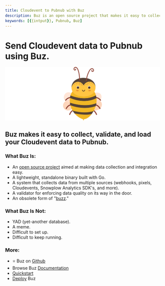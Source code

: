```yaml
---
title: Cloudevent to Pubnub with Buz
description: Buz is an open source project that makes it easy to collect, validate, and load Cloudevent data to Pubnub.
keywords: [{{intput}}, Pubnub, Buz]
---
```


# Send Cloudevent data to Pubnub using Buz.

![buzz](../../../static/img/buzz.png)


## Buz makes it easy to collect, validate, and load your Cloudevent data to Pubnub.


### What Buz Is:

- An [open source project](https://github.com/silverton-io/buz) aimed at making data collection and integration easy.
- A lightweight, standalone binary built with Go.
- A system that collects data from multiple sources (webhooks, pixels, Cloudevents, Snowplow Analytics SDK's, and more).
- A validator for enforcing data quality on its way in the door.
- An obsolete form of "[buzz](https://www.merriam-webster.com/dictionary/buzz)."


### What Buz Is Not:

- YAD (yet-another database).
- A meme.
- Difficult to set up.
- Difficult to keep running.


### More:
- ⭐ Buz on [Github](https://github.com/silverton-io/buz)
- Browse Buz [Documentation](/)
- [Quickstart](/examples/quickstart)
- [Deploy](category/deploying-buz) Buz
